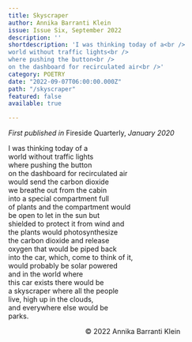 ```yaml
---
title: Skyscraper
author: Annika Barranti Klein
issue: Issue Six, September 2022
description: ''
shortdescription: 'I was thinking today of a<br />
world without traffic lights<br />
where pushing the button<br />
on the dashboard for recirculated air<br />'
category: POETRY
date: "2022-09-07T06:00:00.000Z"
path: "/skyscraper"
featured: false
available: true

---
```


*First published in* Fireside Quarterly, *January 2020*

I was thinking today of a<br />
world without traffic lights<br />
where pushing the button<br />
on the dashboard for recirculated air<br />
would send the carbon dioxide<br />
we breathe out from the cabin<br />
into a special compartment full<br />
of plants and the compartment would<br />
be open to let in the sun but<br />
shielded to protect it from wind and<br />
the plants would photosynthesize<br />
the carbon dioxide and release<br />
oxygen that would be piped back<br />
into the car, which, come to think of it,<br />
would probably be solar powered<br />
and in the world where<br />
this car exists there would be<br />
a skyscraper where all the people<br />
live, high up in the clouds,<br />
and everywhere else would be<br />
parks.<br />


<p style="text-align: center;">© 2022 Annika Barranti Klein</p>